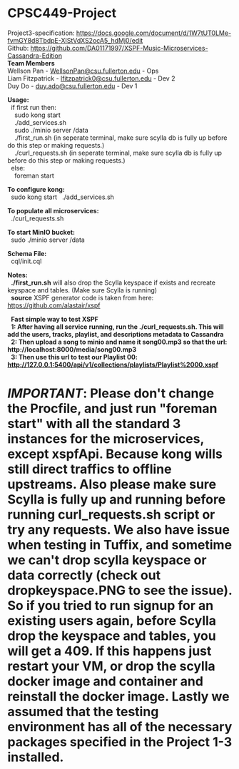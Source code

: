 # CPSC449-Project
Project3-specification: https://docs.google.com/document/d/1W7tUT0LMe-fvmGY8d8TbdpE-XIStVdXS2ocA5_hdMj0/edit <br />
Github: https://github.com/DA01171997/XSPF-Music-Microservices-Cassandra-Edition  <br />
<b>Team Members</b><br />
Wellson Pan - WellsonPan@csu.fullerton.edu - Ops<br />
Liam Fitzpatrick - lfitzpatrick0@csu.fullerton.edu - Dev 2<br />
Duy Do - duy.ado@csu.fullerton.edu - Dev 1<br />

<b>Usage:<br /></b> 
&nbsp;&nbsp;if first run then:<br />
&nbsp;&nbsp;&nbsp;&nbsp;sudo kong start <br /> 
&nbsp;&nbsp;&nbsp;&nbsp;./add_services.sh <br /> 
&nbsp;&nbsp;&nbsp;&nbsp;sudo ./minio server /data  <br /> 
&nbsp;&nbsp;&nbsp;&nbsp;./first_run.sh (in seperate terminal, make sure scylla db is fully up before do this step or making requests.) <br /> 
&nbsp;&nbsp;&nbsp;&nbsp;./curl_requests.sh  (in seperate terminal, make sure scylla db is fully up before do this step or making requests.) <br />
&nbsp;&nbsp;else:<br />
&nbsp;&nbsp;&nbsp;&nbsp;foreman start <br />

<b>To configure kong:<br /></b>
&nbsp;&nbsp;sudo kong start
&nbsp;&nbsp;./add_services.sh

<b>To populate all microservices:<br /></b>
&nbsp;&nbsp;./curl_requests.sh

<b>To start MinIO bucket:<br /></b>
&nbsp;&nbsp;sudo ./minio server /data 

<b>Schema File:</b><br />
&nbsp;&nbsp;cql/init.cql<br />

<b>Notes:</b></br>
&nbsp;&nbsp;<b>./first_run.sh</b> will also drop the Scylla keyspace if exists and recreate keyspace and tables. (Make sure Scylla is running)</br>
&nbsp;&nbsp;<b>source</b> XSPF generator code is taken from here: https://github.com/alastair/xspf</br>

&nbsp;&nbsp;<b>Fast simple way to test XSPF</b></br>
&nbsp;&nbsp;<b>1: After having all service running, run the ./curl_requests.sh. This will add the users, tracks, playlist, and descriptions metadata to Cassandra</b></br>
&nbsp;&nbsp;<b>2: Then upload a song to minio and name it song00.mp3 so that the url: http://localhost:8000/media/song00.mp3</b></br>
&nbsp;&nbsp;<b>3: Then use this url to test our Playlist 00: http://127.0.0.1:5400/api/v1/collections/playlists/Playlist%2000.xspf</b></br>


# ***IMPORTANT***: Please don't change the Procfile, and just run "foreman start" with all the standard 3 instances for the microservices, except xspfApi. Because kong wills still direct traffics to offline upstreams. Also please make sure Scylla is fully up and running before running curl_requests.sh script or try any requests. We also have issue when testing in Tuffix, and sometime we can't drop scylla keyspace or data correctly (check out dropkeyspace.PNG to see the issue). So if you tried to run signup for an existing users again, before Scylla drop the keyspace and tables, you will get a 409. If this happens just restart your VM, or drop the scylla docker image and container and reinstall the docker image. Lastly we assumed that the testing environment has all of the necessary packages specified in the Project 1-3 installed.